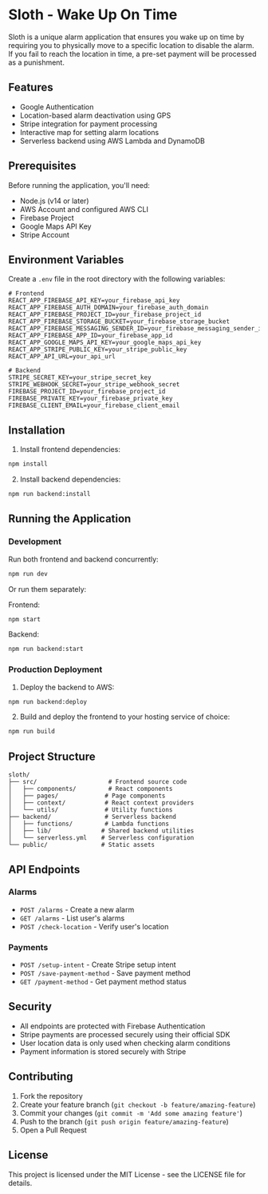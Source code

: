 # Sloth - Wake Up On Time

Sloth is a unique alarm application that ensures you wake up on time by requiring you to physically move to a specific location to disable the alarm. If you fail to reach the location in time, a pre-set payment will be processed as a punishment.

## Features

- Google Authentication
- Location-based alarm deactivation using GPS
- Stripe integration for payment processing
- Interactive map for setting alarm locations
- Serverless backend using AWS Lambda and DynamoDB

## Prerequisites

Before running the application, you'll need:

- Node.js (v14 or later)
- AWS Account and configured AWS CLI
- Firebase Project
- Google Maps API Key
- Stripe Account

## Environment Variables

Create a `.env` file in the root directory with the following variables:

```env
# Frontend
REACT_APP_FIREBASE_API_KEY=your_firebase_api_key
REACT_APP_FIREBASE_AUTH_DOMAIN=your_firebase_auth_domain
REACT_APP_FIREBASE_PROJECT_ID=your_firebase_project_id
REACT_APP_FIREBASE_STORAGE_BUCKET=your_firebase_storage_bucket
REACT_APP_FIREBASE_MESSAGING_SENDER_ID=your_firebase_messaging_sender_id
REACT_APP_FIREBASE_APP_ID=your_firebase_app_id
REACT_APP_GOOGLE_MAPS_API_KEY=your_google_maps_api_key
REACT_APP_STRIPE_PUBLIC_KEY=your_stripe_public_key
REACT_APP_API_URL=your_api_url

# Backend
STRIPE_SECRET_KEY=your_stripe_secret_key
STRIPE_WEBHOOK_SECRET=your_stripe_webhook_secret
FIREBASE_PROJECT_ID=your_firebase_project_id
FIREBASE_PRIVATE_KEY=your_firebase_private_key
FIREBASE_CLIENT_EMAIL=your_firebase_client_email
```

## Installation

1. Install frontend dependencies:
```bash
npm install
```

2. Install backend dependencies:
```bash
npm run backend:install
```

## Running the Application

### Development

Run both frontend and backend concurrently:
```bash
npm run dev
```

Or run them separately:

Frontend:
```bash
npm start
```

Backend:
```bash
npm run backend:start
```

### Production Deployment

1. Deploy the backend to AWS:
```bash
npm run backend:deploy
```

2. Build and deploy the frontend to your hosting service of choice:
```bash
npm run build
```

## Project Structure

```
sloth/
├── src/                    # Frontend source code
│   ├── components/         # React components
│   ├── pages/             # Page components
│   ├── context/           # React context providers
│   └── utils/             # Utility functions
├── backend/               # Serverless backend
│   ├── functions/         # Lambda functions
│   ├── lib/              # Shared backend utilities
│   └── serverless.yml    # Serverless configuration
└── public/               # Static assets
```

## API Endpoints

### Alarms
- `POST /alarms` - Create a new alarm
- `GET /alarms` - List user's alarms
- `POST /check-location` - Verify user's location

### Payments
- `POST /setup-intent` - Create Stripe setup intent
- `POST /save-payment-method` - Save payment method
- `GET /payment-method` - Get payment method status

## Security

- All endpoints are protected with Firebase Authentication
- Stripe payments are processed securely using their official SDK
- User location data is only used when checking alarm conditions
- Payment information is stored securely with Stripe

## Contributing

1. Fork the repository
2. Create your feature branch (`git checkout -b feature/amazing-feature`)
3. Commit your changes (`git commit -m 'Add some amazing feature'`)
4. Push to the branch (`git push origin feature/amazing-feature`)
5. Open a Pull Request

## License

This project is licensed under the MIT License - see the LICENSE file for details.
